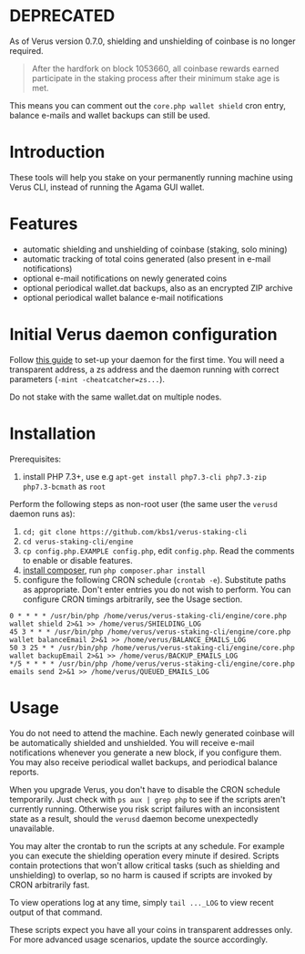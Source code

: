 DEPRECATED
============
As of Verus version 0.7.0, shielding and unshielding of coinbase is no longer required.
> After the hardfork on block 1053660, all coinbase rewards earned participate in the staking process after their minimum stake age is met.

This means you can comment out the `core.php wallet shield` cron entry, balance e-mails and wallet backups can still be used.

Introduction
============
These tools will help you stake on your permanently running machine using Verus CLI, instead of running the Agama GUI wallet.

Features
========
- automatic shielding and unshielding of coinbase (staking, solo mining)
- automatic tracking of total coins generated (also present in e-mail notifications)
- optional e-mail notifications on newly generated coins
- optional periodical wallet.dat backups, also as an encrypted ZIP archive
- optional periodical wallet balance e-mail notifications

Initial Verus daemon configuration
==================================
Follow [this guide](https://medium.com/veruscoin/how-to-setup-a-verus-vrsc-staking-server-with-email-alerts-using-ubuntu-and-a-5-digitalocean-4605c6d9ed10)
to set-up your daemon for the first time. You will need a transparent address, a zs address and the daemon running with correct parameters
(`-mint -cheatcatcher=zs...`).

Do not stake with the same wallet.dat on multiple nodes.

Installation
============
Prerequisites:
1. install PHP 7.3+, use e.g `apt-get install php7.3-cli php7.3-zip php7.3-bcmath` as `root`

Perform the following steps as non-root user (the same user the `verusd` daemon runs as):
1. `cd; git clone https://github.com/kbs1/verus-staking-cli`
2. `cd verus-staking-cli/engine`
3. `cp config.php.EXAMPLE config.php`, edit `config.php`. Read the comments to enable or disable features.
4. [install composer](https://getcomposer.org/download/), run `php composer.phar install`
5. configure the following CRON schedule (`crontab -e`). Substitute paths as appropriate. Don't enter entries you do not wish to perform. You can configure CRON timings arbitrarily, see the Usage section.
```
0 * * * * /usr/bin/php /home/verus/verus-staking-cli/engine/core.php wallet shield 2>&1 >> /home/verus/SHIELDING_LOG
45 3 * * * /usr/bin/php /home/verus/verus-staking-cli/engine/core.php wallet balanceEmail 2>&1 >> /home/verus/BALANCE_EMAILS_LOG
50 3 25 * * /usr/bin/php /home/verus/verus-staking-cli/engine/core.php wallet backupEmail 2>&1 >> /home/verus/BACKUP_EMAILS_LOG
*/5 * * * * /usr/bin/php /home/verus/verus-staking-cli/engine/core.php emails send 2>&1 >> /home/verus/QUEUED_EMAILS_LOG
```

Usage
=====
You do not need to attend the machine. Each newly generated coinbase will be automatically shielded and unshielded. You will receive e-mail notifications
whenever you generate a new block, if you configure them. You may also receive periodical wallet backups, and periodical balance reports.

When you upgrade Verus, you don't have to disable the CRON schedule temporarily. Just check with `ps aux | grep php` to see if the scripts aren't currently
running. Otherwise you risk script failures with an inconsistent state as a result, should the `verusd` daemon become unexpectedly unavailable.

You may alter the crontab to run the scripts at any schedule. For example you can execute the shielding operation every minute if desired. Scripts contain
protections that won't allow critical tasks (such as shielding and unshielding) to overlap, so no harm is caused if scripts are invoked by CRON arbitrarily
fast.

To view operations log at any time, simply `tail ..._LOG` to view recent output of that command.

These scripts expect you have all your coins in transparent addresses only. For more advanced usage scenarios, update the source accordingly.
